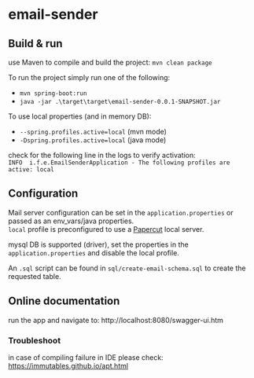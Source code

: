 # email-sender


## Build & run
use Maven to compile and build the project: `mvn clean package`

To run the project simply run one of the following:
 * `mvn spring-boot:run`
 * `java -jar .\target\target\email-sender-0.0.1-SNAPSHOT.jar`

To use local properties (and in memory DB):  
* `--spring.profiles.active=local` (mvn mode)
* `-Dspring.profiles.active=local` (java mode)  

check for the following line in the logs to verify activation:  
`INFO  i.f.e.EmailSenderApplication - The following profiles are active: local`

## Configuration
Mail server configuration can be set in the `application.properties` or passed 
as an env_vars/java properties.  
`local` profile is preconfigured to use a [Papercut](https://github.com/ChangemakerStudios/Papercut) local server.


mysql DB is supported (driver), set the properties in the `application.properties` 
and disable the local profile. 
 
An `.sql` script can be found in `sql/create-email-schema.sql` to create the requested table.

## Online documentation
run the app and navigate to:
http://localhost:8080/swagger-ui.htm

### Troubleshoot
in case of compiling failure in IDE please check: https://immutables.github.io/apt.html